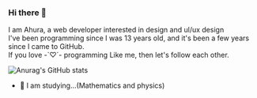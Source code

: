 ### Hi there 👋
I am Ahura, a web developer interested in design and ul/ux design<br>
I've been programming since I was 13 years old, and it's been a few years since I came to GitHub.<br>
If you love -`♡´- programming Like me, then let's follow each other.

![Anurag's GitHub stats](https://github-readme-stats.vercel.app/api?username=meahura&show_icons=true&theme=vue)

- 🔭 I am studying...(Mathematics and physics)
